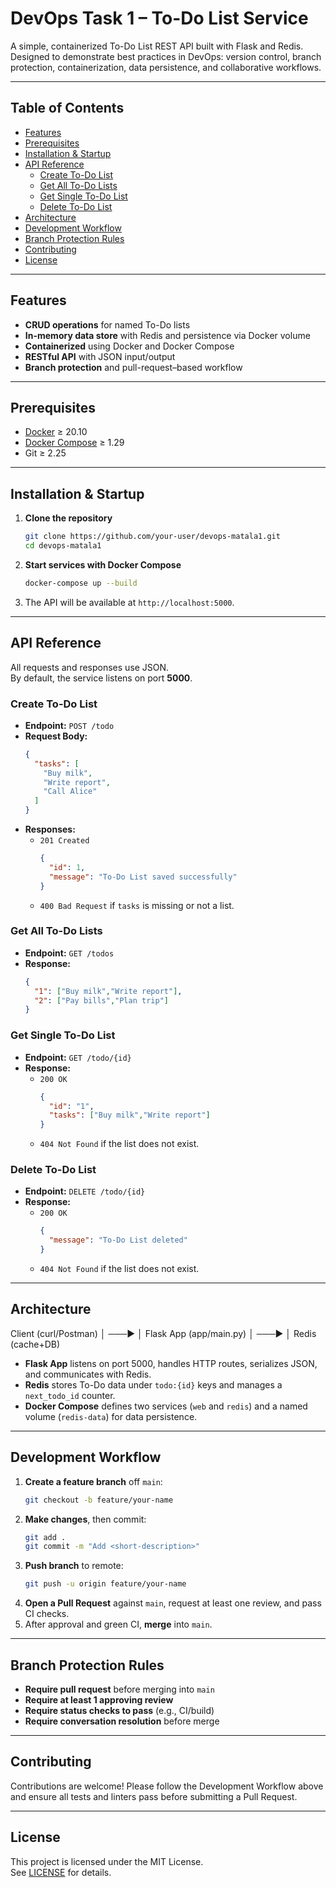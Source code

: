 # DevOps Task 1 – To-Do List Service

A simple, containerized To-Do List REST API built with Flask and Redis.  
Designed to demonstrate best practices in DevOps: version control, branch protection, containerization, data persistence, and collaborative workflows.

---

## Table of Contents

- [Features](#features)  
- [Prerequisites](#prerequisites)  
- [Installation & Startup](#installation--startup)  
- [API Reference](#api-reference)  
  - [Create To-Do List](#create-to-do-list)  
  - [Get All To-Do Lists](#get-all-to-do-lists)  
  - [Get Single To-Do List](#get-single-to-do-list)  
  - [Delete To-Do List](#delete-to-do-list)  
- [Architecture](#architecture)  
- [Development Workflow](#development-workflow)  
- [Branch Protection Rules](#branch-protection-rules)  
- [Contributing](#contributing)  
- [License](#license)

---

## Features

- **CRUD operations** for named To-Do lists  
- **In-memory data store** with Redis and persistence via Docker volume  
- **Containerized** using Docker and Docker Compose  
- **RESTful API** with JSON input/output  
- **Branch protection** and pull-request–based workflow

---

## Prerequisites

- [Docker](https://www.docker.com/) ≥ 20.10  
- [Docker Compose](https://docs.docker.com/compose/) ≥ 1.29  
- Git ≥ 2.25  

---

## Installation & Startup

1. **Clone the repository**  
   ```bash
   git clone https://github.com/your-user/devops-matala1.git
   cd devops-matala1
   ```

2. **Start services with Docker Compose**  
   ```bash
   docker-compose up --build
   ```

3. The API will be available at `http://localhost:5000`.

---

## API Reference

All requests and responses use JSON.  
By default, the service listens on port **5000**.

### Create To-Do List

- **Endpoint:** `POST /todo`  
- **Request Body:**  
  ```json
  {
    "tasks": [
      "Buy milk",
      "Write report",
      "Call Alice"
    ]
  }
  ```
- **Responses:**  
  - `201 Created`  
    ```json
    {
      "id": 1,
      "message": "To-Do List saved successfully"
    }
    ```
  - `400 Bad Request` if `tasks` is missing or not a list.

### Get All To-Do Lists

- **Endpoint:** `GET /todos`  
- **Response:**  
  ```json
  {
    "1": ["Buy milk","Write report"],
    "2": ["Pay bills","Plan trip"]
  }
  ```

### Get Single To-Do List

- **Endpoint:** `GET /todo/{id}`  
- **Response:**  
  - `200 OK`  
    ```json
    {
      "id": "1",
      "tasks": ["Buy milk","Write report"]
    }
    ```
  - `404 Not Found` if the list does not exist.

### Delete To-Do List

- **Endpoint:** `DELETE /todo/{id}`  
- **Response:**  
  - `200 OK`  
    ```json
    {
      "message": "To-Do List deleted"
    }
    ```
  - `404 Not Found` if the list does not exist.

---

## Architecture

Client (curl/Postman)    │ ───▶ │   Flask App (app/main.py)    │ ───▶ │  Redis (cache+DB) 

- **Flask App** listens on port 5000, handles HTTP routes, serializes JSON, and communicates with Redis.  
- **Redis** stores To-Do data under `todo:{id}` keys and manages a `next_todo_id` counter.  
- **Docker Compose** defines two services (`web` and `redis`) and a named volume (`redis-data`) for data persistence.

---

## Development Workflow

1. **Create a feature branch** off `main`:
   ```bash
   git checkout -b feature/your-name
   ```
2. **Make changes**, then commit:
   ```bash
   git add .
   git commit -m "Add <short-description>"
   ```
3. **Push branch** to remote:
   ```bash
   git push -u origin feature/your-name
   ```
4. **Open a Pull Request** against `main`, request at least one review, and pass CI checks.
5. After approval and green CI, **merge** into `main`.

---

## Branch Protection Rules

- **Require pull request** before merging into `main`  
- **Require at least 1 approving review**  
- **Require status checks to pass** (e.g., CI/build)  
- **Require conversation resolution** before merge  

---

## Contributing

Contributions are welcome! Please follow the Development Workflow above and ensure all tests and linters pass before submitting a Pull Request.

---

## License

This project is licensed under the MIT License.  
See [LICENSE](LICENSE) for details.
